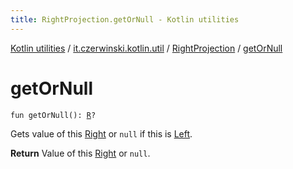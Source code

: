 ```yaml
---
title: RightProjection.getOrNull - Kotlin utilities
---
```


[Kotlin utilities](../../index.html) / [it.czerwinski.kotlin.util](../index.html) / [RightProjection](index.html) / [getOrNull](./get-or-null.html)

# getOrNull

`fun getOrNull(): `[`R`](index.html#R)`?`

Gets value of this [Right](../-right/index.html) or `null` if this is [Left](../-left/index.html).

**Return**
Value of this [Right](../-right/index.html) or `null`.

